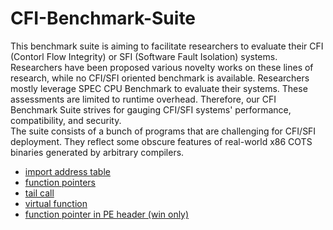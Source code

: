# CFI-Benchmark-Suite
This benchmark suite is aiming to facilitate researchers to evaluate their CFI (Contorl Flow Integrity) or SFI (Software Fault Isolation) systems. Researchers have been proposed various novelty works on these lines of research, while no CFI/SFI oriented benchmark is available. Researchers mostly leverage SPEC CPU Benchmark to evaluate their systems. These assessments are limited to runtime overhead. Therefore, our CFI Benchmark Suite strives for gauging CFI/SFI systems' performance, compatibility, and security.\
The suite consists of a bunch of programs that are challenging for CFI/SFI deployment. They reflect some obscure features of real-world x86 COTS binaries generated by arbitrary compilers.
- [import address table](./IATcall.cpp)
- [function pointers](./fptr.cpp)
- [tail call](./tailcall.cpp)
- [virtual function](./vtablecall.cpp)
- [function pointer in PE header (win only)](./TLScallback.cpp)
